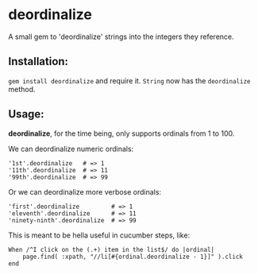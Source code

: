 deordinalize
============

A small gem to 'deordinalize' strings into the integers they reference.

Installation:
-------------

`gem install deordinalize` and require it. `String` now has the `deordinalize` method.

Usage:
------

**deordinalize**, for the time being, only supports ordinals from 1 to 100.

We can deordinalize numeric ordinals:

	'1st'.deordinalize   # => 1
	'11th'.deordinalize  # => 11
	'99th'.deordinalize  # => 99
	
Or we can deordinalize more verbose ordinals:

	'first'.deordinalize         # => 1
	'eleventh'.deordinalize      # => 11
	'ninety-ninth'.deordinalize  # => 99

This is meant to be hella useful in cucumber steps, like:

	When /^I click on the (.+) item in the list$/ do |ordinal|
		page.find( :xpath, "//li[#{ordinal.deordinalize - 1}]" ).click
	end